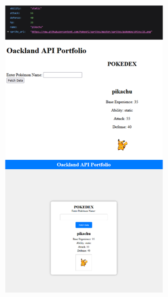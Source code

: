 


![Alt text]( /app/static/Screenshot%202023-08-19%20045509.png "json format")
![Alt text]( /app/static/Screenshot%202023-08-19%20051004.png "html format")
![Alt text]( /app/static/Screenshot%202023-08-19%20072906.png "html format")
